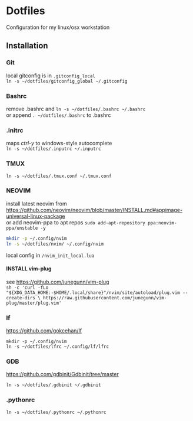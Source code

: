 # Dotfiles
Configuration for my linux/osx workstation

## Installation
### Git
local gitconfig is in `.gitconfig_local` <br/>
`ln -s ~/dotfiles/gitconfig_global ~/.gitconfig`

### Bashrc
remove .bashrc and
`ln -s ~/dotfiles/.bashrc ~/.bashrc`<br/>
or append `. ~/dotfiles/.bashrc` to .bashrc

### .initrc
maps *ctrl-y* to windows-style autocomplete <br/>
`ln -s ~/dotfiles/.inputrc ~/.inputrc`<br/>

### TMUX
`ln -s ~/dotfiles/.tmux.conf ~/.tmux.conf`

### NEOVIM
install latest neovim from https://github.com/neovim/neovim/blob/master/INSTALL.md#appimage-universal-linux-package<br/>
or add neovim-ppa to apt repos `sudo add-apt-repository ppa:neovim-ppa/unstable -y`<br/>
```bash
mkdir -p ~/.config/nvim
ln -s ~/dotfiles/nvim/ ~/.config/nvim
```
local config in `/nvim_init_local.lua`
#### INSTALL vim-plug
see https://github.com/junegunn/vim-plug<br/>
`sh -c 'curl -fLo "${XDG_DATA_HOME:-$HOME/.local/share}"/nvim/site/autoload/plug.vim --create-dirs \
       https://raw.githubusercontent.com/junegunn/vim-plug/master/plug.vim'`<br/>
### lf
https://github.com/gokcehan/lf<br/>  
```
mkdir -p ~/.config/nvim
ln -s ~/dotfiles/lfrc ~/.config/lf/lfrc
```
### GDB
https://github.com/gdbinit/Gdbinit/tree/master
```
ln -s ~/dotfiles/.gdbinit ~/.gdbinit
```
### .pythonrc
```
ln -s ~/dotfiles/.pythonrc ~/.pythonrc
```
